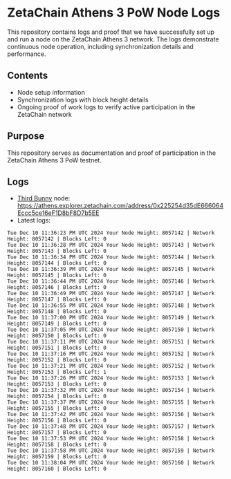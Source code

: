 # ZetaChain Athens 3 PoW Node Logs
This repository contains logs and proof that we have successfully set up and run a node on the ZetaChain Athens 3 network. The logs demonstrate continuous node operation, including synchronization details and performance.

## Contents
- Node setup information
- Synchronization logs with block height details
- Ongoing proof of work logs to verify active participation in the ZetaChain network

## Purpose
This repository serves as documentation and proof of participation in the ZetaChain Athens 3 PoW testnet.

## Logs

- [Third Bunny](https://thirdbunny.xyz/) node: https://athens.explorer.zetachain.com/address/0x225254d35dE666064Eccc5ce16eF1D8bF8D7b5EE
- Latest logs:
```
Tue Dec 10 11:36:23 PM UTC 2024 Your Node Height: 8057142 | Network Height: 8057142 | Blocks Left: 0
Tue Dec 10 11:36:28 PM UTC 2024 Your Node Height: 8057143 | Network Height: 8057143 | Blocks Left: 0
Tue Dec 10 11:36:34 PM UTC 2024 Your Node Height: 8057144 | Network Height: 8057144 | Blocks Left: 0
Tue Dec 10 11:36:39 PM UTC 2024 Your Node Height: 8057145 | Network Height: 8057145 | Blocks Left: 0
Tue Dec 10 11:36:44 PM UTC 2024 Your Node Height: 8057146 | Network Height: 8057146 | Blocks Left: 0
Tue Dec 10 11:36:49 PM UTC 2024 Your Node Height: 8057147 | Network Height: 8057147 | Blocks Left: 0
Tue Dec 10 11:36:55 PM UTC 2024 Your Node Height: 8057148 | Network Height: 8057148 | Blocks Left: 0
Tue Dec 10 11:37:00 PM UTC 2024 Your Node Height: 8057149 | Network Height: 8057149 | Blocks Left: 0
Tue Dec 10 11:37:05 PM UTC 2024 Your Node Height: 8057150 | Network Height: 8057150 | Blocks Left: 0
Tue Dec 10 11:37:11 PM UTC 2024 Your Node Height: 8057151 | Network Height: 8057151 | Blocks Left: 0
Tue Dec 10 11:37:16 PM UTC 2024 Your Node Height: 8057152 | Network Height: 8057152 | Blocks Left: 0
Tue Dec 10 11:37:21 PM UTC 2024 Your Node Height: 8057152 | Network Height: 8057153 | Blocks Left: 1
Tue Dec 10 11:37:26 PM UTC 2024 Your Node Height: 8057153 | Network Height: 8057153 | Blocks Left: 0
Tue Dec 10 11:37:32 PM UTC 2024 Your Node Height: 8057154 | Network Height: 8057154 | Blocks Left: 0
Tue Dec 10 11:37:37 PM UTC 2024 Your Node Height: 8057155 | Network Height: 8057155 | Blocks Left: 0
Tue Dec 10 11:37:42 PM UTC 2024 Your Node Height: 8057156 | Network Height: 8057156 | Blocks Left: 0
Tue Dec 10 11:37:48 PM UTC 2024 Your Node Height: 8057157 | Network Height: 8057157 | Blocks Left: 0
Tue Dec 10 11:37:53 PM UTC 2024 Your Node Height: 8057158 | Network Height: 8057158 | Blocks Left: 0
Tue Dec 10 11:37:58 PM UTC 2024 Your Node Height: 8057159 | Network Height: 8057159 | Blocks Left: 0
Tue Dec 10 11:38:04 PM UTC 2024 Your Node Height: 8057160 | Network Height: 8057160 | Blocks Left: 0
```
